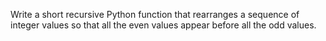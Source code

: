Write a short recursive Python function that rearranges a sequence of integer values so that all the even values appear
before all the odd values.